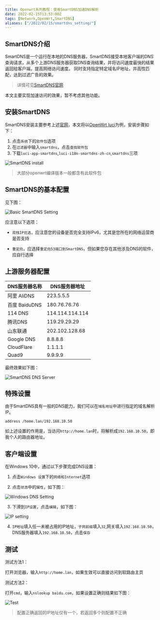 ```yaml
---
title: Openwrt系列教程：使用SmartDNS加速DNS解析
date: 2022-02-15T13:53:00Z
tags: [Network,OpenWrt,SmartDNS]
aliases: ["/2022/02/15/smartdns_setting/"]
---
```


## SmartDNS介绍

SmartDNS是一个运行在本地的DNS服务器，SmartDNS接受本地客户端的DNS查询请求，从多个上游DNS服务器获取DNS查询结果，并将访问速度最快的结果返回给客户端，提高网络访问速度。 同时支持指定特定域名IP地址，并高性匹配，达到过滤广告的效果。

> 详情可见[SmartDNS官网](https://github.com/pymumu/smartdns)

本文主要实现加速访问的效果，暂不考虑其他功能。

## 安装SmartDNS

SmartDNS安装主要参考上述[官网](https://github.com/pymumu/smartdns)，本文将以[OpenWrt luci](https://github.com/openwrt/luci)为例，安装步骤如下：

1. 点击`系统`下的`软件包`选项
1. 在`过滤器`中输入`smartdns`，点击`查找软件包`
1. 下载`luci-app-smartdns`,`luci-i18n-smartdns-zh-cn`,`smartdns`三项

![SmartDNS install](https://ae01.alicdn.com/kf/H04ae9198f33a4e1084188571a4e425f8i.png)

> 大部分openwrt编译版本一般都含有此软件包

## SmartDNS的基本配置

见下图：

![Basic SmartDNS Setting](https://ae01.alicdn.com/kf/Hf1a79c65b164415a8ec4defb85f3ff241.png)

应注意以下选项：

- `双栈IP优选`，应注意您的设备是否完全支持IPv6，尤其是您所在的网络运营商是否支持

- `重定向`，应选择`重定向53端口到SmartDNS`，但如果您存在其他涉及DNS的软件，应自行选择

## 上游服务器配置

|  DNS服务器名称   | DNS服务器地址 |
|  ----  | ----  |
| 阿里 AliDNS  | 223.5.5.5 |
| 百度 BaiduDNS  | 180.76.76.76 |
| 114 DNS | 114.114.114.114 |
| 腾讯DNS | 119.29.29.29 |
| 山东联通 | 202.102.128.68 |
| Google DNS | 8.8.8.8 |
| CloudFlare | 1.1.1.1 |
| Quad9 | 9.9.9.9 |

最终效果如下图：

![SmartDNS DNS Server](https://ae01.alicdn.com/kf/H6e26b18cfcc542db8c3684ba034df4d7t.png)

## 特殊设置

由于SmartDNS具有一般的DNS能力，我们可以在`域名地址`中进行指定的域名解析IP。

```
address /home.lan/192.168.10.50
```

如上述设置的作用是，当访问`http://home.lan`时，将解析成`192.168.10.50`，即我个人的路由器地址。

## 客户端设置

在Windows 10中，通过以下步骤完成DNS设置：

1. 点击`Windows 设置`下的`网络和Internet`选项

2. 点击`状态`中的`属性`，如下图：

![Windows DNS Setting](https://ae01.alicdn.com/kf/H56f0a27be9fc4e3695bb8a5ef55975bfE.png)

3. 下滑到`IP设置`，点击`编辑`，如下图：

![IP setting](https://ae01.alicdn.com/kf/H8590293925134362bee4497f53e5037dN.png)

4. `IP地址`填入任一未被占用的IP地址，`子网前缀`填入`32`,网关填入`192.168.10.50`，DNS服务器填入`192.168.10.50`，点击`保存`

## 测试

测试方法1：

打开浏览器，输入`http://home.lan`，如果生效可以直接访问到软路由主页

测试方法2：

打开`cmd`，输入`nslookup baidu.com`，如果设置正确则结果如下图：

![Test](https://ae01.alicdn.com/kf/H3e9b0317741d4d85a585e710ac9f4c80V.png)

> 配置正确返回的IP地址仅有一个，若返回多个则配置不正确